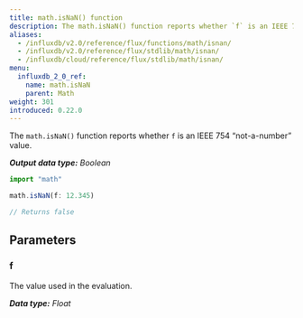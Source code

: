 ```yaml
---
title: math.isNaN() function
description: The math.isNaN() function reports whether `f` is an IEEE 754 “not-a-number” value.
aliases:
  - /influxdb/v2.0/reference/flux/functions/math/isnan/
  - /influxdb/v2.0/reference/flux/stdlib/math/isnan/
  - /influxdb/cloud/reference/flux/stdlib/math/isnan/
menu:
  influxdb_2_0_ref:
    name: math.isNaN
    parent: Math
weight: 301
introduced: 0.22.0
---
```


The `math.isNaN()` function reports whether `f` is an IEEE 754 “not-a-number” value.

_**Output data type:** Boolean_

```js
import "math"

math.isNaN(f: 12.345)

// Returns false
```

## Parameters

### f
The value used in the evaluation.

_**Data type:** Float_
